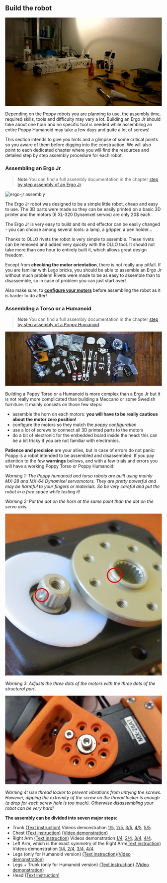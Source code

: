 ## Build the robot

![Poppy Assembly](../img/assembly_pretty.jpg)


Depending on the Poppy robots you are planning to use, the assembly time, required skills, tools and difficulty may vary a lot. Building an Ergo Jr should take about one hour and no specific tool is needed while assembling an entire Poppy Humanoid may take a few days and quite a lot of screws!

This section intends to give you hints and a glimpse of some critical points so you aware of them before digging into the construction. We will also point to each dedicated chapter where you will find the resources and detailed step by step assembly procedure for each robot.


### Assembling an Ergo Jr

> **Note** You can find a full assembly documentation in the chapter [step by step assembly of an Ergo Jr](../assembly-guides/ergo-jr/README.md).

<!-- TODO: refaire une belle photo avec la vraie BOM -->
![ergo-jr assembly](../assembly-guides/ergo-jr/img/assembly/steps/ErgoJr_assembly.gif)

The Ergo Jr robot was designed to be a simple little robot, cheap and easy to use. The 3D parts were made so they can be easily printed on a basic 3D printer and the motors (6 XL-320 Dynamixel servos) are only 20$ each. 

The Ergo Jr is very easy to build and its end effector can be easily changed - you can choose among several tools: a lamp, a gripper, a pen holder...

Thanks to OLLO rivets the robot is very simple to assemble. These rivets can be removed and added very quickly with the OLLO tool. It should not take more than one hour to entirely built it, which allows great design freedom.

<!-- TODO: image des rivets et du tool en action -->

Except from **checking the motor orientation**, there is not really any pitfall. If you are familiar with Lego bricks, you should be able to assemble an Ergo Jr without much problem! Rivets were made to be as easy to assemble than to disassemble, so in case of problem you can just start over!

Also make sure, to [**configure your motors**](../assembly-guides/ergo-jr/motor-configuration.md) before assembling the robot as it is harder to do after!



### Assembling a Torso or a Humanoid

> **Note** You can find a full assembly documentation in the chapter [step by step assembly of a Poppy Humanoid](../assembly-guides/poppy-humanoid/README.md).

![Poppy Humanoid BOM](../img/humanoid/bom.jpg)


Building a Poppy Torso or a Humanoid is more complex than a Ergo Jr but it is not really more complicated than building a Meccano or some Swedish furniture. It mainly consists on those few steps:


<!-- TODO: add links of the advanced doc -->
* assemble the horn on each motors: **you will have to be really cautious about the motor zero position!**
* configure the motors so they match the *poppy configuration*
* use a lot of screws to connect all 3D printed parts to the motors
* do a bit of electronic for the embedded board inside the head: this can be a bit tricky if you are not familiar with electronics.


**Patience and precision** are your allies, but in case of errors do not panic: Poppy is a robot intended to be assembled and disassembled. If you pay attention to the few **warnings** bellows, and with a few trials and errors you will have a working Poppy Torso or Poppy Humanoid:

*Warning 1: The Poppy humanoid and torso robots are built using mainly MX-28 and MX-64 Dynamixel servomotors. They are pretty powerful and may be harmful to your fingers or materials. So be very careful and put the robot in a free space while testing it!*

*Warning 2: Put the dot on the horn at the same point than the dot on the servo axis.*

![](../img/humanoid/zero.JPG)

*Warning 3: Adjusts the three dots of the motors with the three dots of the structural part.*

![](../img/humanoid/three_dots.jpg)

*Warning 4: Use thread locker to prevent vibrations from untying the screws. However, dipping the extremity of the screw on the thread locker is enough (a drop for each screw hole is too much). Otherwise disassembling your robot can be very hard!*

<!-- TODO: Add directly the youtube playlist of poppy torso and humanoid-->

**The assembly can be divided into seven major steps:**

* Trunk [(Text instruction)](https://github.com/poppy-project/Poppy-multiarticulated-torso/blob/master/doc/fr/5_DoFs_humanoid_spine.md) Videos demonstration [1/5](https://www.youtube.com/watch?v=83lrhXVNHYE), [2/5](https://www.youtube.com/watch?v=9oNGV9ggHaE), [3/5](https://www.youtube.com/watch?v=LXktU4MTITE), [4/5](https://www.youtube.com/watch?v=qwrgV6tKTO8), [5/5]().
* Chest [(Text instruction)](https://github.com/poppy-project/Poppy-multiarticulated-torso/blob/master/doc/fr/subassembly/chest_assembly_instructions.md) [(Video demonstration)](http://youtu.be/qwrgV6tKTO8)
* Right Arm [(Text instruction)](https://github.com/poppy-project/Poppy-basic-arms/blob/master/doc/right_arm_assembly_instructions.md) Videos demonstration [1/4](https://www.youtube.com/watch?v=SUlM_mE3plc), [2/4](https://www.youtube.com/watch?v=cYhGwD6r6NQ), [3/4](https://www.youtube.com/watch?v=BdQcOAwZbMY), [4/4](https://www.youtube.com/watch?v=Oe5v21sTst8).
* Left Arm, which is the exact symmetry of the Right Arm[(Text instruction)](https://github.com/poppy-project/Poppy-basic-arms/blob/master/doc/left_arm_assembly_instructions.md) Videos demonstration [1/4](https://www.youtube.com/watch?v=5FsPgEt4cfA), [2/4](https://www.youtube.com/watch?v=MIjfAXShLJ4), [3/4](https://www.youtube.com/watch?v=qCF_8-M5k1o), [4/4](https://www.youtube.com/watch?v=Oe5v21sTst8).
* Legs (only for Humanoid version) [(Text instruction)](https://github.com/poppy-project/Poppy-lightweight-biped-legs/blob/master/doc/legs_assembly_instructions.md)[(Video demonstration)](http://youtu.be/Am1XBYv134Y)
* Legs + Trunk (only for Humanoid version) [(Text instruction)](https://github.com/poppy-project/poppy-humanoid/blob/master/hardware/doc/Poppy_Humanoid_assembly_instructions.md#3--legstorso-asembly) [(Video demonstration)](http://youtu.be/5i0xVlrJc-8)
* Head [(Text instruction)](https://github.com/poppy-project/poppy-docs/blob/master/poppy-humanoid/assembly_doc/head_assembly.md)
